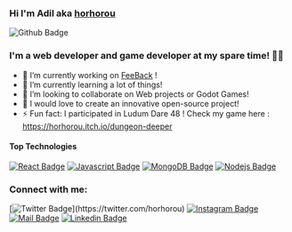 ### Hi I'm Adil aka [horhorou][website]
![Github Badge](https://img.shields.io/github/followers/horhorou?style=social)

### I'm a web developer and game developer at my spare time! 👨‍💻
- 🔭 I’m currently working on [FeeBack][feeBack] !
- 🌱 I’m currently learning a lot of things!
- 👯 I’m looking to collaborate on Web projects or Godot Games!
- 💭 I would love to create an innovative open-source project!
- ⚡ Fun fact: I participated in Ludum Dare 48 ! Check my game here : https://horhorou.itch.io/dungeon-deeper


#### Top Technologies
[![React Badge](https://img.shields.io/badge/-React-61DBFB?style=for-the-badge&labelColor=black&logo=react&logoColor=61DBFB)](#)
[![Javascript Badge](https://img.shields.io/badge/-Javascript-F0DB4F?style=for-the-badge&labelColor=black&logo=javascript&logoColor=F0DB4F)](#)
[![MongoDB Badge](https://img.shields.io/badge/-MongoDB-52a843?style=for-the-badge&labelColor=black&logo=mongodb)](#)
[![Nodejs Badge](https://img.shields.io/badge/-Nodejs-3C873A?style=for-the-badge&labelColor=black&logo=nodejs&logoColor=3C873A)](#) 

### Connect with me:

[![Twitter Badge](https://img.shields.io/badge/-@horhorou_-1ca0f1?style=flat&labelColor=1ca0f1&logo=twitter&logoColor=white&link=https://twitter.com/horhorou_)](https://twitter.com/horhorou) [![Instagram Badge](https://img.shields.io/badge/-@horhorou-e84393?style=flat&labelColor=e84393&logo=instagram&logoColor=white)](https://instagram.com/horhorou) [![Mail Badge](https://img.shields.io/badge/-adil.basri-c0392b?style=flat&labelColor=c0392b&logo=gmail&logoColor=white)](mailto:adil.basri98@gmail.com) [![Linkedin Badge](https://img.shields.io/badge/-Adil-0e76a8?style=flat&labelColor=0e76a8&logo=linkedin&logoColor=white)](https://www.linkedin.com/in/adil-basri/)
<br />

[website]: https://horhorou.github.io/
[feeBack]: https://desolate-inlet-71874.herokuapp.com
